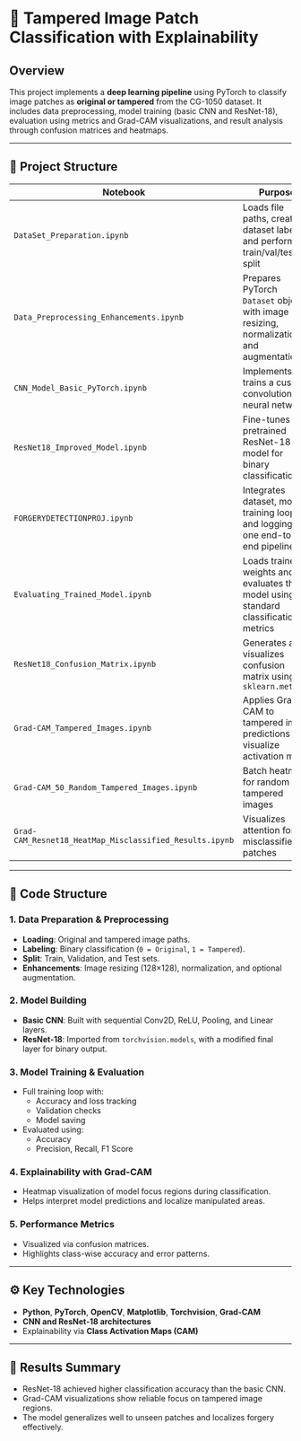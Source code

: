 # 🧠 Tampered Image Patch Classification with Explainability

## Overview

This project implements a **deep learning pipeline** using PyTorch to classify image patches as **original or tampered** from the CG-1050 dataset. It includes data preprocessing, model training (basic CNN and ResNet-18), evaluation using metrics and Grad-CAM visualizations, and result analysis through confusion matrices and heatmaps.

---

## 📁 Project Structure

| Notebook | Purpose |
|----------|---------|
| `DataSet_Preparation.ipynb` | Loads file paths, creates dataset labels, and performs train/val/test split |
| `Data_Preprocessing_Enhancements.ipynb` | Prepares PyTorch `Dataset` objects with image resizing, normalization, and augmentation |
| `CNN_Model_Basic_PyTorch.ipynb` | Implements and trains a custom convolutional neural network |
| `ResNet18_Improved_Model.ipynb` | Fine-tunes a pretrained ResNet-18 model for binary classification |
| `FORGERYDETECTIONPROJ.ipynb` | Integrates dataset, model, training loop, and logging in one end-to-end pipeline |
| `Evaluating_Trained_Model.ipynb` | Loads trained weights and evaluates the model using standard classification metrics |
| `ResNet18_Confusion_Matrix.ipynb` | Generates and visualizes confusion matrix using `sklearn.metrics` |
| `Grad-CAM_Tampered_Images.ipynb` | Applies Grad-CAM to tampered image predictions to visualize activation maps |
| `Grad-CAM_50_Random_Tampered_Images.ipynb` | Batch heatmaps for random tampered images |
| `Grad-CAM_Resnet18_HeatMap_Misclassified_Results.ipynb` | Visualizes attention for misclassified patches |

---

## 🧠 Code Structure

### 1. **Data Preparation & Preprocessing**
- **Loading**: Original and tampered image paths.
- **Labeling**: Binary classification (`0 = Original`, `1 = Tampered`).
- **Split**: Train, Validation, and Test sets.
- **Enhancements**: Image resizing (128×128), normalization, and optional augmentation.

### 2. **Model Building**
- **Basic CNN**: Built with sequential Conv2D, ReLU, Pooling, and Linear layers.
- **ResNet-18**: Imported from `torchvision.models`, with a modified final layer for binary output.

### 3. **Model Training & Evaluation**
- Full training loop with:
  - Accuracy and loss tracking
  - Validation checks
  - Model saving
- Evaluated using:
  - Accuracy
  - Precision, Recall, F1 Score

### 4. **Explainability with Grad-CAM**
- Heatmap visualization of model focus regions during classification.
- Helps interpret model predictions and localize manipulated areas.

### 5. **Performance Metrics**
- Visualized via confusion matrices.
- Highlights class-wise accuracy and error patterns.

---

## ⚙️ Key Technologies
- **Python**, **PyTorch**, **OpenCV**, **Matplotlib**, **Torchvision**, **Grad-CAM**
- **CNN and ResNet-18 architectures**
- Explainability via **Class Activation Maps (CAM)**

---

## 🧪 Results Summary
- ResNet-18 achieved higher classification accuracy than the basic CNN.
- Grad-CAM visualizations show reliable focus on tampered image regions.
- The model generalizes well to unseen patches and localizes forgery effectively.
